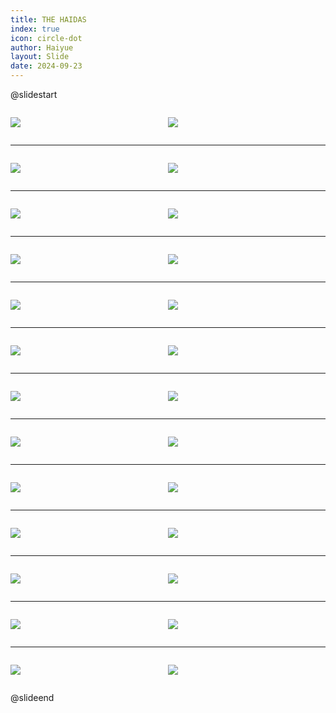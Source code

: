 ```yaml
---
title: THE HAIDAS
index: true
icon: circle-dot
author: Haiyue
layout: Slide
date: 2024-09-23
---
```

 
@slidestart

<div style="display:flex">
<div style="flex:1">

![](/reading/english/Level-Y/THE%20HAIDAS/001.webp)
</div>
<div style="flex:1">

![](/reading/english/Level-Y/THE%20HAIDAS/002.webp)
</div>
</div>

---

<div style="display:flex">
<div style="flex:1">

![](/reading/english/Level-Y/THE%20HAIDAS/003.webp)
</div>
<div style="flex:1">

![](/reading/english/Level-Y/THE%20HAIDAS/004.webp)
</div>
</div>

---

<div style="display:flex">
<div style="flex:1">

![](/reading/english/Level-Y/THE%20HAIDAS/005.webp)
</div>
<div style="flex:1">

![](/reading/english/Level-Y/THE%20HAIDAS/006.webp)
</div>
</div>

---

<div style="display:flex">
<div style="flex:1">

![](/reading/english/Level-Y/THE%20HAIDAS/007.webp)
</div>
<div style="flex:1">

![](/reading/english/Level-Y/THE%20HAIDAS/008.webp)
</div>
</div>

---

<div style="display:flex">
<div style="flex:1">

![](/reading/english/Level-Y/THE%20HAIDAS/009.webp)
</div>
<div style="flex:1">

![](/reading/english/Level-Y/THE%20HAIDAS/010.webp)
</div>
</div>

---

<div style="display:flex">
<div style="flex:1">

![](/reading/english/Level-Y/THE%20HAIDAS/011.webp)
</div>
<div style="flex:1">

![](/reading/english/Level-Y/THE%20HAIDAS/012.webp)
</div>
</div>

---

<div style="display:flex">
<div style="flex:1">

![](/reading/english/Level-Y/THE%20HAIDAS/013.webp)
</div>
<div style="flex:1">

![](/reading/english/Level-Y/THE%20HAIDAS/014.webp)
</div>
</div>

---

<div style="display:flex">
<div style="flex:1">

![](/reading/english/Level-Y/THE%20HAIDAS/015.webp)
</div>
<div style="flex:1">

![](/reading/english/Level-Y/THE%20HAIDAS/016.webp)
</div>
</div>

---

<div style="display:flex">
<div style="flex:1">

![](/reading/english/Level-Y/THE%20HAIDAS/017.webp)
</div>
<div style="flex:1">

![](/reading/english/Level-Y/THE%20HAIDAS/018.webp)
</div>
</div>

---

<div style="display:flex">
<div style="flex:1">

![](/reading/english/Level-Y/THE%20HAIDAS/019.webp)
</div>
<div style="flex:1">

![](/reading/english/Level-Y/THE%20HAIDAS/020.webp)
</div>
</div>

---

<div style="display:flex">
<div style="flex:1">

![](/reading/english/Level-Y/THE%20HAIDAS/021.webp)
</div>
<div style="flex:1">

![](/reading/english/Level-Y/THE%20HAIDAS/022.webp)
</div>
</div>

---

<div style="display:flex">
<div style="flex:1">

![](/reading/english/Level-Y/THE%20HAIDAS/023.webp)
</div>
<div style="flex:1">

![](/reading/english/Level-Y/THE%20HAIDAS/024.webp)
</div>
</div>

---

<div style="display:flex">
<div style="flex:1">

![](/reading/english/Level-Y/THE%20HAIDAS/025.webp)
</div>
<div style="flex:1">

![](/reading/english/Level-Y/THE%20HAIDAS/026.webp)
</div>
</div>

@slideend